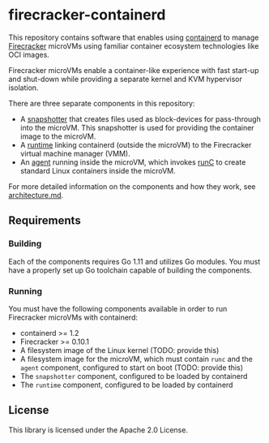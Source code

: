 # firecracker-containerd

This repository contains software that enables using
[containerd](https://containerd.io) to manage
[Firecracker](https://github.com/firecracker-microvm/firecracker) microVMs
using familiar container ecosystem technologies like OCI images.

Firecracker microVMs enable a container-like experience with fast start-up and
shut-down while providing a separate kernel and KVM hypervisor isolation.

There are three separate components in this repository:

* A [snapshotter](snapshotter) that creates files used as block-devices for
  pass-through into the microVM.  This snapshotter is used for providing the
  container image to the microVM.
* A [runtime](runtime) linking containerd (outside the microVM) to the
  Firecracker virtual machine manager (VMM).
* An [agent](agent) running inside the microVM, which invokes
  [runC](https://runc.io) to create standard Linux containers inside the
  microVM.
  
For more detailed information on the components and how they work, see
[architecture.md](docs/architecture.md).

## Requirements

### Building

Each of the components requires Go 1.11 and utilizes Go modules.  You must have
a properly set up Go toolchain capable of building the components.

### Running

You must have the following components available in order to run Firecracker
microVMs with containerd:

* containerd >= 1.2
* Firecracker >= 0.10.1
* A filesystem image of the Linux kernel (TODO: provide this)
* A filesystem image for the microVM, which must contain `runc` and the `agent`
  component, configured to start on boot (TODO: provide this)
* The `snapshotter` component, configured to be loaded by containerd
* The `runtime` component, configured to be loaded by containerd

## License

This library is licensed under the Apache 2.0 License.